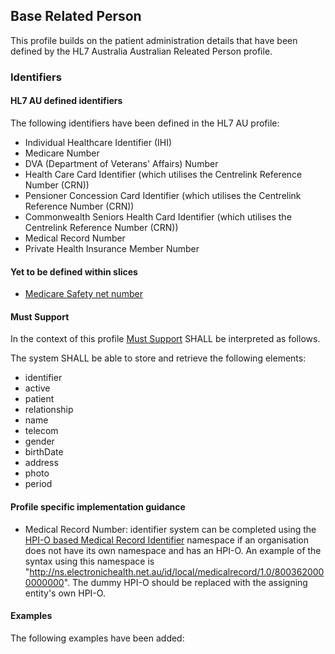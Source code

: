 ## Base Related Person

This profile builds on the patient administration details that have been defined by the HL7 Australia Australian Releated Person profile.

### Identifiers
#### HL7 AU defined identifiers
The following identifiers have been defined in the HL7 AU profile:
* Individual Healthcare Identifier (IHI)
* Medicare Number
* DVA (Department of Veterans' Affairs) Number
* Health Care Card Identifier (which utilises the Centrelink Reference Number (CRN))
* Pensioner Concession Card Identifier (which utilises the Centrelink Reference Number (CRN))
* Commonwealth Seniors Health Card Identifier (which utilises the Centrelink Reference Number (CRN))
* Medical Record Number
* Private Health Insurance Member Number

#### Yet to be defined within slices
* [Medicare Safety net number](StructureDefinition-identifier-safetynetnumber.html)

#### Must Support
In the context of this profile [Must Support](http://hl7.org/fhir/STU3/conformance-rules.html#mustSupport) SHALL be interpreted as follows.

The system SHALL be able to store and retrieve the following elements:
* identifier
* active
* patient
* relationship
* name
* telecom
* gender
* birthDate
* address
* photo
* period

#### Profile specific implementation guidance
* Medical Record Number: identifier system can be completed using the [HPI-O based Medical Record Identifier](http://ns.electronichealth.net.au/id/local/provider/1.0) namespace if an organisation does not have its own namespace and has an HPI-O. An example of the syntax using this namespace is "http://ns.electronichealth.net.au/id/local/medicalrecord/1.0/8003620000000000". The dummy HPI-O should be replaced with the assigning entity's own HPI-O.

#### Examples
The following examples have been added:
